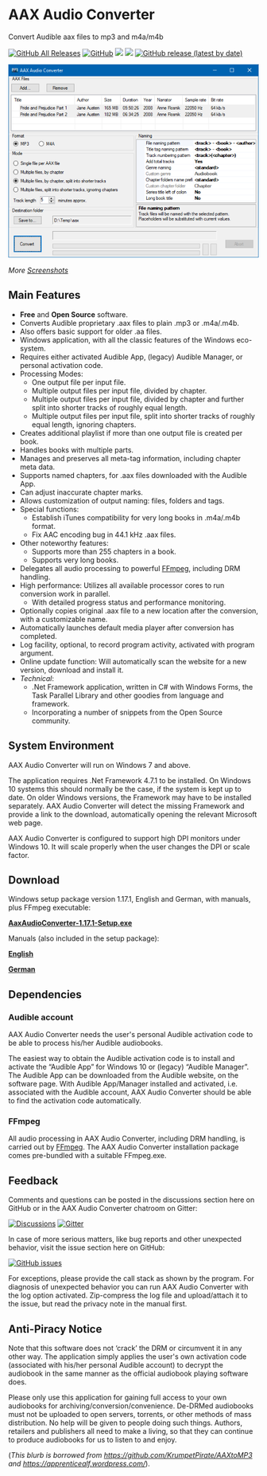 # AAX Audio Converter
Convert Audible aax files to mp3 and m4a/m4b

[![GitHub All Releases](https://img.shields.io/github/downloads/audiamus/AaxAudioConverter/total)](https://github.com/audiamus/AaxAudioConverter/releases) [![GitHub](https://img.shields.io/github/license/audiamus/AaxAudioConverter)](https://github.com/audiamus/AaxAudioConverter/blob/master/LICENSE) [![](https://img.shields.io/badge/platform-Windows-blue)](http://microsoft.com/windows) [![](https://img.shields.io/badge/language-C%23-blue)](http://csharp.net/) [![GitHub release (latest by date)](https://img.shields.io/github/v/release/audiamus/AaxAudioConverter)](https://github.com/audiamus/AaxAudioConverter/releases/latest)

![](res/Cover.png?raw=true)

*More [Screenshots](res/Screenshots.md)*

## Main Features
- **Free** and **Open Source** software. 
- Converts Audible proprietary .aax files to plain .mp3 or .m4a/.m4b. 
- Also offers basic support for older .aa files.
- Windows application, with all the classic features of the Windows eco-system.
- Requires either activated Audible App, (legacy) Audible Manager, or personal activation code.
- Processing Modes: 
  - One output file per input file.
  - Multiple output files per input file, divided by chapter.
  - Multiple output files per input file, divided by chapter and further split into shorter tracks of roughly equal length. 
  - Multiple output files per input file,  split into shorter tracks of roughly equal length, ignoring chapters.
- Creates additional playlist if more than one output file is created per book.
- Handles books with multiple parts.
- Manages and preserves all meta-tag information, including chapter meta data.
- Supports named chapters, for .aax files downloaded with the Audible App.
- Can adjust inaccurate chapter marks.
- Allows customization of output naming: files, folders and tags.
- Special functions:
  - Establish iTunes compatibility for very long books in .m4a/.m4b format.
  - Fix AAC encoding bug in 44.1 kHz .aax files.
- Other noteworthy features:
  - Supports more than 255 chapters in a book.
  - Supports very long books.
- Delegates all audio processing to powerful [FFmpeg](https://www.ffmpeg.org/), including DRM handling.
- High performance: Utilizes all available processor cores to run conversion work in parallel.
  - With detailed progress status and performance monitoring.
- Optionally copies original .aax file to a new location after the conversion, with a customizable name.
- Automatically launches default media player after conversion has completed.
- Log facility, optional, to record program activity, activated with program argument.
- Online update function: Will automatically scan the website for a new version, download and install it.
- *Technical*: 
  - .Net Framework application, written in C# with Windows Forms, the Task Parallel Library and other goodies from language and framework. 
  - Incorporating a number of snippets from the Open Source community. 

## System Environment
AAX Audio Converter will run on Windows 7 and above.

The application requires .Net Framework 4.7.1 to be installed. On Windows 10 systems this should normally be the case, if the system is kept up to date. On older Windows versions, the Framework may have to be installed separately. AAX Audio Converter will detect the missing Framework and provide a link to the download, automatically opening the relevant Microsoft web page. 

AAX Audio Converter is configured to support high DPI monitors under Windows 10. It will scale properly when the user changes the DPI or scale factor. 

## Download
Windows setup package version 1.17.1, English and German, with manuals, plus FFmpeg executable:

**[AaxAudioConverter-1.17.1-Setup.exe](https://github.com/audiamus/AaxAudioConverter/releases/download/v1.17.1/AaxAudioConverter-1.17.1-Setup.exe)**

Manuals (also included in the setup package):

**[English](https://github.com/audiamus/AaxAudioConverter/releases/download/v1.17.1/AaxAudioConverter.pdf)**

**[German](https://github.com/audiamus/AaxAudioConverter/releases/download/v1.17.1/AaxAudioConverter.de.pdf)**


## Dependencies
### Audible account
AAX Audio Converter needs the user's personal Audible activation code to be able to process his/her Audible audiobooks.

The easiest way to obtain the Audible activation code is to install and activate the “Audible App” for Windows 10 or (legacy) “Audible Manager”. The Audible App can be downloaded from the Audible website, on the software page. With Audible App/Manager installed and activated, i.e. associated with the Audible account, AAX Audio Converter should be able to find the activation code automatically.

### FFmpeg
All audio processing in AAX Audio Converter, including DRM handling, is carried out by [FFmpeg](https://www.ffmpeg.org/). 
The AAX Audio Converter installation package comes pre-bundled with a suitable FFmpeg.exe. 

## Feedback
Comments and questions can be posted in the discussions section here on GitHub or in the AAX Audio Converter chatroom on Gitter:

[![Discussions](https://img.shields.io/badge/discussions-on%20GitHub-green)](https://github.com/audiamus/AaxAudioConverter/discussions)
[![Gitter](https://badges.gitter.im/AaxAudioConverter/community.svg)](https://gitter.im/AaxAudioConverter/community?utm_source=badge&utm_medium=badge&utm_campaign=pr-badge)

In case of more serious matters, like bug reports and other unexpected behavior, visit the issue section here on GitHub: 

[![GitHub issues](https://img.shields.io/github/issues/audiamus/AaxAudioConverter)](https://github.com/audiamus/AaxAudioConverter/issues)

For exceptions, please provide the call stack as shown by the program. For diagnosis of unexpected behavior you can run AAX Audio Converter with the log option activated. Zip-compress the log file and upload/attach it to the issue, but read the privacy note in the manual first.    

## Anti-Piracy Notice
Note that this software does not ‘crack’ the DRM or circumvent it in any other way. The application simply applies the user's own activation code (associated with his/her personal Audible account) to decrypt the audiobook in the same manner as the official audiobook playing software does. 

Please only use this application for gaining full access to your own audiobooks for archiving/conversion/convenience. De-DRMed audiobooks must not be uploaded to open servers, torrents, or other methods of mass distribution. No help will be given to people doing such things. Authors, retailers and publishers all need to make a living, so that they can continue to produce audiobooks for us to listen to and enjoy.

(*This blurb is borrowed from https://github.com/KrumpetPirate/AAXtoMP3 and https://apprenticealf.wordpress.com/*). 
